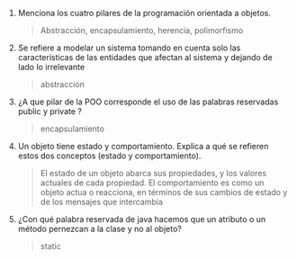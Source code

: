 1. Menciona los cuatro pilares de la programación orientada a objetos.
    > Abstracción, encapsulamiento, herencia, polimorfismo 

1. Se refiere a modelar un sistema tomando en cuenta solo las características de las entidades que afectan al sistema y dejando de lado lo irrelevante
    > abstracción

1. ¿A que pilar de la POO corresponde el uso de las palabras reservadas public y private ?
    > encapsulamiento

1. Un objeto tiene estado y comportamiento. Explica a qué se refieren estos dos conceptos (estado y comportamiento).
    > El estado de un objeto abarca sus propiedades, y los valores actuales de cada propiedad.
   > El comportamiento es como un objeto actua o reacciona, en términos de sus cambios de estado y de los mensajes que intercambia

1. ¿Con qué palabra reservada de java hacemos que un atributo o un método pernezcan a la clase y no al objeto?
    > static 

